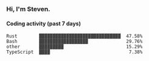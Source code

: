 ### Hi, I'm Steven.

#### Coding activity (past 7 days)
```
Rust        ▓▓▓▓▓▓▓▓▓▓▓▓▓▓▓▓▓▓▓▓▓▓▓▓▓▓▓▓▓▓  47.58%
Bash        ▓▓▓▓▓▓▓▓▓▓▓▓▓▓▓▓▓▓              29.76%
other       ▓▓▓▓▓▓▓▓▓                       15.29%
TypeScript  ▓▓▓▓                             7.38%
```
